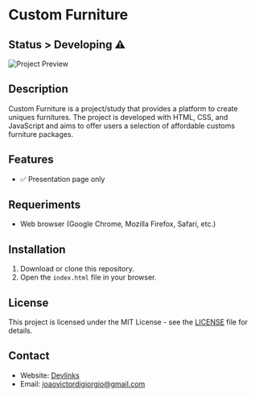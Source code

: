 # Custom Furniture

## Status > Developing ⚠️

![Project Preview](https://i.imgur.com/XNfcqWJ.jpg)

## Description

Custom Furniture is a project/study that provides a platform to create uniques furnitures. The project is developed with HTML, CSS, and JavaScript and aims to offer users a selection of affordable customs furniture packages.

## Features

- ✅ Presentation page only


## Requeriments 

- Web browser (Google Chrome, Mozilla Firefox, Safari, etc.)

## Installation

1. Download or clone this repository.
2. Open the `index.html` file in your browser.

## License

This project is licensed under the MIT License - see the [LICENSE](LICENSE) file for details.

## Contact

- Website: [Devlinks](https://joaodigiorgio.github.io/new-project/)
- Email: joaovictordigiorgio@gmail.com
